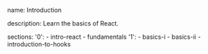 name: Introduction

description: Learn the basics of React.

sections:
  '0':
    - intro-react
    - fundamentals
  '1':
    - basics-i
    - basics-ii
    - introduction-to-hooks